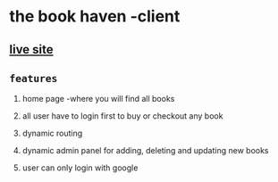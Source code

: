 # the book haven -client

## [live site]()

## `features`

1. home page -where you will find all books

2. all user have to login first to buy or checkout any book

3. dynamic routing

4. dynamic admin panel for adding, deleting and updating new books

5. user can only login with google
